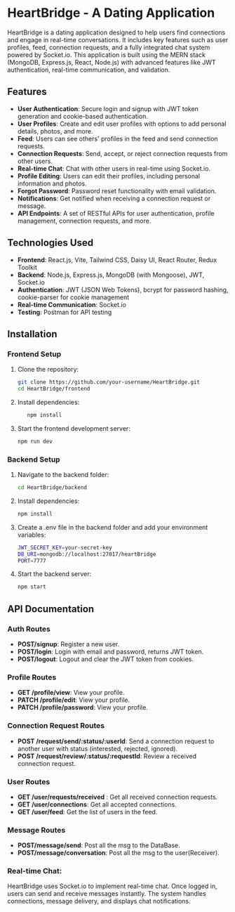 # HeartBridge - A Dating Application

HeartBridge is a dating application designed to help users find connections and engage in real-time conversations. It includes key features such as user profiles, feed, connection requests, and a fully integrated chat system powered by Socket.io. This application is built using the MERN stack (MongoDB, Express.js, React, Node.js) with advanced features like JWT authentication, real-time communication, and validation.

## Features

- **User Authentication**: Secure login and signup with JWT token generation and cookie-based authentication.
- **User Profiles**: Create and edit user profiles with options to add personal details, photos, and more.
- **Feed**: Users can see others' profiles in the feed and send connection requests.
- **Connection Requests**: Send, accept, or reject connection requests from other users.
- **Real-time Chat**: Chat with other users in real-time using Socket.io.
- **Profile Editing**: Users can edit their profiles, including personal information and photos.
- **Forgot Password**: Password reset functionality with email validation.
- **Notifications**: Get notified when receiving a connection request or message.
- **API Endpoints**: A set of RESTful APIs for user authentication, profile management, connection requests, and more.

## Technologies Used

- **Frontend**: React.js, Vite, Tailwind CSS, Daisy UI, React Router, Redux Toolkit
- **Backend**: Node.js, Express.js, MongoDB (with Mongoose), JWT, Socket.io
- **Authentication**: JWT (JSON Web Tokens), bcrypt for password hashing, cookie-parser for cookie management
- **Real-time Communication**: Socket.io
- **Testing**: Postman for API testing

## Installation

### Frontend Setup

1. Clone the repository:
   ```bash
   git clone https://github.com/your-username/HeartBridge.git
   cd HeartBridge/frontend

2. Install dependencies:
   ```bash 
      npm install

3. Start the frontend development server:
   ```bash
   npm run dev

### Backend Setup

1. Navigate to the backend folder:
   ```bash
   cd HeartBridge/backend

2. Install dependencies:
   ```bash
   npm install

3. Create a .env file in the backend folder and add your environment variables:
   ```bash
   JWT_SECRET_KEY=your-secret-key
   DB_URI=mongodb://localhost:27017/heartBridge
   PORT=7777

4. Start the backend server:
   ```bash
   npm start

## API Documentation

### Auth Routes

- **POST/signup**: Register a new user.
- **POST/login**: Login with email and password, returns JWT token.
- **POST/logout**: Logout and clear the JWT token from cookies.

### Profile Routes

- **GET /profile/view**: View your profile.
- **PATCH /profile/edit**: View your profile.
- **PATCH /profile/password**: View your profile.


### Connection Request Routes

- **POST /request/send/:status/:userId**:  Send a connection request to another user with status (interested, rejected, ignored).
- **POST /request/review/:status/:requestId**: Review a received connection request.

### User Routes

- **GET /user/requests/received**
: Get all received connection requests.
- **GET /user/connections**: Get all accepted connections.
- **GET /user/feed**: 
 Get the list of users in the feed.

### Message Routes

- **POST/message/send**: Post all the msg to the DataBase.
- **POST/message/conversation**: Post all the msg to the user(Receiver). 

### Real-time Chat:
HeartBridge uses Socket.io to implement real-time chat. Once logged in, users can send and receive messages instantly. The system handles connections, message delivery, and displays chat notifications.


